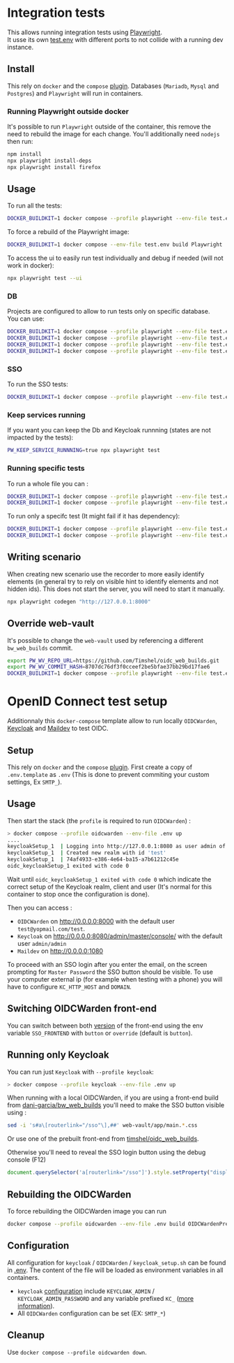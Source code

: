 # Integration tests

This allows running integration tests using [Playwright](https://playwright.dev/).
\
It usse its own [test.env](/test/scenarios/test.env) with different ports to not collide with a running dev instance.

## Install

This rely on `docker` and the `compose` [plugin](https://docs.docker.com/compose/install/).
Databases (`Mariadb`, `Mysql` and `Postgres`) and `Playwright` will run in containers.

### Running Playwright outside docker

It's possible to run `Playwright` outside of the container, this remove the need to rebuild the image for each change.
You'll additionally need `nodejs` then run:

```bash
npm install
npx playwright install-deps
npx playwright install firefox
```

## Usage

To run all the tests:

```bash
DOCKER_BUILDKIT=1 docker compose --profile playwright --env-file test.env run Playwright
```

To force a rebuild of the Playwright image:
```bash
DOCKER_BUILDKIT=1 docker compose --env-file test.env build Playwright
```

To access the ui to easily run test individually and debug if needed (will not work in docker):

```bash
npx playwright test --ui
```

### DB

Projects are configured to allow to run tests only on specific database.
\
You can use:

```bash
DOCKER_BUILDKIT=1 docker compose --profile playwright --env-file test.env run Playwright test --project=mariadb
DOCKER_BUILDKIT=1 docker compose --profile playwright --env-file test.env run Playwright test --project=mysql
DOCKER_BUILDKIT=1 docker compose --profile playwright --env-file test.env run Playwright test --project=postgres
DOCKER_BUILDKIT=1 docker compose --profile playwright --env-file test.env run Playwright test --project=sqlite
```

### SSO

To run the SSO tests:

```bash
DOCKER_BUILDKIT=1 docker compose --profile playwright --env-file test.env run Playwright test --project sso-sqlite
```

### Keep services running

If you want you can keep the Db and Keycloak runnning (states are not impacted by the tests):

```bash
PW_KEEP_SERVICE_RUNNNING=true npx playwright test
```

### Running specific tests

To run a whole file you can :

```bash
DOCKER_BUILDKIT=1 docker compose --profile playwright --env-file test.env run Playwright test --project=sqlite tests/login.spec.ts
DOCKER_BUILDKIT=1 docker compose --profile playwright --env-file test.env run Playwright test --project=sqlite login
```

To run only a specifc test (It might fail if it has dependency):

```bash
DOCKER_BUILDKIT=1 docker compose --profile playwright --env-file test.env run Playwright test --project=sqlite -g "Account creation"
DOCKER_BUILDKIT=1 docker compose --profile playwright --env-file test.env run Playwright test --project=sqlite tests/login.spec.ts:16
```

## Writing scenario

When creating new scenario use the recorder to more easily identify elements (in general try to rely on visible hint to identify elements and not hidden ids).
This does not start the server, you will need to start it manually.

```bash
npx playwright codegen "http://127.0.0.1:8000"
```

## Override web-vault

It's possible to change the `web-vault` used by referencing a different `bw_web_builds` commit.

```bash
export PW_WV_REPO_URL=https://github.com/Timshel/oidc_web_builds.git
export PW_WV_COMMIT_HASH=8707dc76df3f0cceef2be5bfae37bb29bd17fae6
DOCKER_BUILDKIT=1 docker compose --profile playwright --env-file test.env build Playwright
```

# OpenID Connect test setup

Additionnaly this `docker-compose` template allow to run locally `OIDCWarden`, [Keycloak](https://www.keycloak.org/) and [Maildev](https://github.com/timshel/maildev) to test OIDC.

## Setup

This rely on `docker` and the `compose` [plugin](https://docs.docker.com/compose/install/).
First create a copy of `.env.template` as `.env` (This is done to prevent commiting your custom settings, Ex `SMTP_`).

## Usage

Then start the stack (the `profile` is required to run `OIDCWarden`) :

```bash
> docker compose --profile oidcwarden --env-file .env up
....
keycloakSetup_1  | Logging into http://127.0.0.1:8080 as user admin of realm master
keycloakSetup_1  | Created new realm with id 'test'
keycloakSetup_1  | 74af4933-e386-4e64-ba15-a7b61212c45e
oidc_keycloakSetup_1 exited with code 0
```

Wait until `oidc_keycloakSetup_1 exited with code 0` which indicate the correct setup of the Keycloak realm, client and user (It's normal for this container to stop once the configuration is done).

Then you can access :

- `OIDCWarden` on http://0.0.0.0:8000 with the default user `test@yopmail.com/test`.
- `Keycloak` on http://0.0.0.0:8080/admin/master/console/ with the default user `admin/admin`
- `Maildev` on http://0.0.0.0:1080

To proceed with an SSO login after you enter the email, on the screen prompting for `Master Password` the SSO button should be visible.
To use your computer external ip (for example when testing with a phone) you will have to configure `KC_HTTP_HOST` and `DOMAIN`.

## Switching OIDCWarden front-end

You can switch between both [version](https://github.com/Timshel/oidc_web_builds) of the front-end using the env variable `SSO_FRONTEND` with `button` or `override` (default is `button`).

## Running only Keycloak

You can run just `Keycloak` with `--profile keycloak`:

```bash
> docker compose --profile keycloak --env-file .env up
```

When running with a local OIDCWarden, if you are using a front-end build from [dani-garcia/bw_web_builds](https://github.com/dani-garcia/bw_web_builds/releases) you'll need to make the SSO button visible using :

```bash
sed -i 's#a\[routerlink="/sso"\],##' web-vault/app/main.*.css
```

Or use one of the prebuilt front-end from [timshel/oidc_web_builds](https://github.com/Timshel/oidc_web_builds/releases).

Otherwise you'll need to reveal the SSO login button using the debug console (F12)

 ```js
 document.querySelector('a[routerlink="/sso"]').style.setProperty("display", "inline-block", "important");
 ```

## Rebuilding the OIDCWarden

To force rebuilding the OIDCWarden image you can run

```bash
docker compose --profile oidcwarden --env-file .env build OIDCWardenPrebuild OIDCWarden
```

## Configuration

All configuration for `keycloak` / `OIDCWarden` / `keycloak_setup.sh` can be found in [.env](.env.template).
The content of the file will be loaded as environment variables in all containers.

- `keycloak` [configuration](https://www.keycloak.org/server/all-config) include `KEYCLOAK_ADMIN` / `KEYCLOAK_ADMIN_PASSWORD` and any variable prefixed `KC_` ([more information](https://www.keycloak.org/server/configuration#_example_configuring_the_db_url_host_parameter)).
- All `OIDCWarden` configuration can be set (EX: `SMTP_*`)

## Cleanup

Use `docker compose --profile oidcwarden down`.
